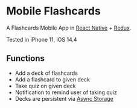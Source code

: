 # Mobile Flashcards
A Flashcards Mobile App in [React Native](https://reactnavigation.org/) + [Redux](https://redux.js.org/).

Tested in iPhone 11, iOS 14.4

## Functions
* Add a deck of flashcards
* Add a flashcard to given deck
* Take quiz on given deck
* Notification to remind user of taking quiz
* Decks are persistent via [Async Storage](https://react-native-async-storage.github.io/async-storage/)
